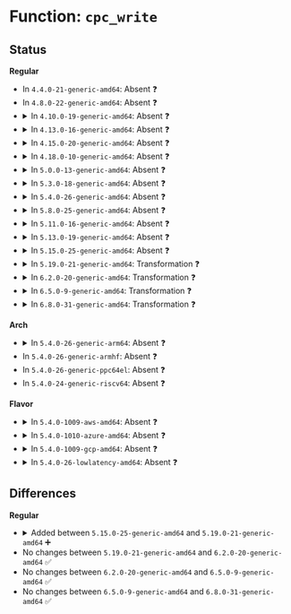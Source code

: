 # Function: <code>cpc_write</code>

## Status
<b>Regular</b>
<ul>
<li>
In <code>4.4.0-21-generic-amd64</code>: Absent ❓
</li>
<li>
In <code>4.8.0-22-generic-amd64</code>: Absent ❓
</li>
<li>
<details>
<summary>In <code>4.10.0-19-generic-amd64</code>: Absent ❓</summary>

```json
{
  "name": "cpc_write",
  "collision_type": "Unique Static",
  "inline_type": "Full",
  "funcs": [
    {
      "addr": 18446744071584244782,
      "name": "cpc_write",
      "external": false,
      "loc": "drivers/acpi/cppc_acpi.c:926",
      "file": "drivers/acpi/cppc_acpi.c",
      "inline": "not declared, inlined",
      "caller_inline": [
        "drivers/acpi/cppc_acpi.c:cppc_set_perf"
      ],
      "caller_func": []
    }
  ],
  "symbols": []
}
```
</details>
</li>
<li>
<details>
<summary>In <code>4.13.0-16-generic-amd64</code>: Absent ❓</summary>

```json
{
  "name": "cpc_write",
  "collision_type": "Unique Static",
  "inline_type": "Full",
  "funcs": [
    {
      "addr": 18446744071584322223,
      "name": "cpc_write",
      "external": false,
      "loc": "drivers/acpi/cppc_acpi.c:931",
      "file": "drivers/acpi/cppc_acpi.c",
      "inline": "not declared, inlined",
      "caller_inline": [
        "drivers/acpi/cppc_acpi.c:cppc_set_perf"
      ],
      "caller_func": []
    }
  ],
  "symbols": []
}
```
</details>
</li>
<li>
<details>
<summary>In <code>4.15.0-20-generic-amd64</code>: Absent ❓</summary>

```json
{
  "name": "cpc_write",
  "collision_type": "Unique Static",
  "inline_type": "Full",
  "funcs": [
    {
      "addr": 18446744071584721906,
      "name": "cpc_write",
      "external": false,
      "loc": "drivers/acpi/cppc_acpi.c:984",
      "file": "drivers/acpi/cppc_acpi.c",
      "inline": "not declared, inlined",
      "caller_inline": [
        "drivers/acpi/cppc_acpi.c:cppc_set_perf"
      ],
      "caller_func": []
    }
  ],
  "symbols": []
}
```
</details>
</li>
<li>
<details>
<summary>In <code>4.18.0-10-generic-amd64</code>: Absent ❓</summary>

```json
{
  "name": "cpc_write",
  "collision_type": "Unique Static",
  "inline_type": "Full",
  "funcs": [
    {
      "addr": 18446744071584950192,
      "name": "cpc_write",
      "external": false,
      "loc": "drivers/acpi/cppc_acpi.c:1013",
      "file": "drivers/acpi/cppc_acpi.c",
      "inline": "not declared, inlined",
      "caller_inline": [
        "drivers/acpi/cppc_acpi.c:cppc_set_perf"
      ],
      "caller_func": []
    }
  ],
  "symbols": []
}
```
</details>
</li>
<li>
<details>
<summary>In <code>5.0.0-13-generic-amd64</code>: Absent ❓</summary>

```json
{
  "name": "cpc_write",
  "collision_type": "Unique Static",
  "inline_type": "Full",
  "funcs": [
    {
      "addr": 18446744071585054560,
      "name": "cpc_write",
      "external": false,
      "loc": "drivers/acpi/cppc_acpi.c:1013",
      "file": "drivers/acpi/cppc_acpi.c",
      "inline": "not declared, inlined",
      "caller_inline": [
        "drivers/acpi/cppc_acpi.c:cppc_set_perf"
      ],
      "caller_func": []
    }
  ],
  "symbols": []
}
```
</details>
</li>
<li>
<details>
<summary>In <code>5.3.0-18-generic-amd64</code>: Absent ❓</summary>

```json
{
  "name": "cpc_write",
  "collision_type": "Unique Static",
  "inline_type": "Full",
  "funcs": [
    {
      "addr": 18446744071585258784,
      "name": "cpc_write",
      "external": false,
      "loc": "drivers/acpi/cppc_acpi.c:1009",
      "file": "drivers/acpi/cppc_acpi.c",
      "inline": "not declared, inlined",
      "caller_inline": [
        "drivers/acpi/cppc_acpi.c:cppc_set_perf"
      ],
      "caller_func": []
    }
  ],
  "symbols": []
}
```
</details>
</li>
<li>
<details>
<summary>In <code>5.4.0-26-generic-amd64</code>: Absent ❓</summary>

```json
{
  "name": "cpc_write",
  "collision_type": "Unique Static",
  "inline_type": "Full",
  "funcs": [
    {
      "addr": 18446744071585396688,
      "name": "cpc_write",
      "external": false,
      "loc": "drivers/acpi/cppc_acpi.c:1011",
      "file": "drivers/acpi/cppc_acpi.c",
      "inline": "not declared, inlined",
      "caller_inline": [
        "drivers/acpi/cppc_acpi.c:cppc_set_perf"
      ],
      "caller_func": []
    }
  ],
  "symbols": []
}
```
</details>
</li>
<li>
<details>
<summary>In <code>5.8.0-25-generic-amd64</code>: Absent ❓</summary>

```json
{
  "name": "cpc_write",
  "collision_type": "Unique Static",
  "inline_type": "Selective",
  "funcs": [
    {
      "addr": 18446744071586105440,
      "name": "cpc_write",
      "external": false,
      "loc": "drivers/acpi/cppc_acpi.c:993",
      "file": "drivers/acpi/cppc_acpi.c",
      "inline": "not declared, inlined",
      "caller_inline": [],
      "caller_func": [
        "drivers/acpi/cppc_acpi.c:cppc_set_perf"
      ]
    }
  ],
  "symbols": [
    {
      "addr": 18446744071586105440,
      "name": "cpc_write.isra.0",
      "section": ".text",
      "bind": "STB_LOCAL",
      "size": 197
    }
  ]
}
```
</details>
</li>
<li>
<details>
<summary>In <code>5.11.0-16-generic-amd64</code>: Absent ❓</summary>

```json
{
  "name": "cpc_write",
  "collision_type": "Unique Static",
  "inline_type": "Selective",
  "funcs": [
    {
      "addr": 18446744071586225872,
      "name": "cpc_write",
      "external": false,
      "loc": "drivers/acpi/cppc_acpi.c:979",
      "file": "drivers/acpi/cppc_acpi.c",
      "inline": "not declared, inlined",
      "caller_inline": [],
      "caller_func": [
        "drivers/acpi/cppc_acpi.c:cppc_set_perf"
      ]
    }
  ],
  "symbols": [
    {
      "addr": 18446744071586225872,
      "name": "cpc_write.isra.0",
      "section": ".text",
      "bind": "STB_LOCAL",
      "size": 197
    }
  ]
}
```
</details>
</li>
<li>
<details>
<summary>In <code>5.13.0-19-generic-amd64</code>: Absent ❓</summary>

```json
{
  "name": "cpc_write",
  "collision_type": "Unique Static",
  "inline_type": "Full",
  "funcs": [
    {
      "addr": 18446744071586100574,
      "name": "cpc_write",
      "external": false,
      "loc": "drivers/acpi/cppc_acpi.c:971",
      "file": "drivers/acpi/cppc_acpi.c",
      "inline": "not declared, inlined",
      "caller_inline": [
        "drivers/acpi/cppc_acpi.c:cppc_set_perf"
      ],
      "caller_func": []
    }
  ],
  "symbols": []
}
```
</details>
</li>
<li>
<details>
<summary>In <code>5.15.0-25-generic-amd64</code>: Absent ❓</summary>

```json
{
  "name": "cpc_write",
  "collision_type": "Unique Static",
  "inline_type": "Full",
  "funcs": [
    {
      "addr": 18446744071586600389,
      "name": "cpc_write",
      "external": false,
      "loc": "drivers/acpi/cppc_acpi.c:971",
      "file": "drivers/acpi/cppc_acpi.c",
      "inline": "not declared, inlined",
      "caller_inline": [
        "drivers/acpi/cppc_acpi.c:cppc_set_perf"
      ],
      "caller_func": []
    }
  ],
  "symbols": []
}
```
</details>
</li>
<li>
<details>
<summary>In <code>5.19.0-21-generic-amd64</code>: Transformation ❓</summary>

```c
int cpc_write(int cpu, struct cpc_register_resource * reg_res, u64 val)
```

```json
{
  "name": "cpc_write",
  "collision_type": "Unique Static",
  "inline_type": "No",
  "funcs": [
    {
      "addr": 0,
      "name": "cpc_write",
      "external": false,
      "loc": "drivers/acpi/cppc_acpi.c:1036",
      "file": "drivers/acpi/cppc_acpi.c",
      "inline": "seen, unknown",
      "caller_inline": [],
      "caller_func": [
        "drivers/acpi/cppc_acpi.c:cppc_set_perf",
        "drivers/acpi/cppc_acpi.c:cppc_set_enable",
        "drivers/acpi/cppc_acpi.c:cppc_set_enable"
      ]
    }
  ],
  "symbols": [
    {
      "addr": 18446744071587862384,
      "name": "cpc_write",
      "section": ".text",
      "bind": "STB_LOCAL",
      "size": 421
    },
    {
      "addr": 18446744071594287176,
      "name": "cpc_write.cold",
      "section": ".text",
      "bind": "STB_LOCAL",
      "size": 31
    }
  ]
}
```
</details>
</li>
<li>
<details>
<summary>In <code>6.2.0-20-generic-amd64</code>: Transformation ❓</summary>

```c
int cpc_write(int cpu, struct cpc_register_resource * reg_res, u64 val)
```

```json
{
  "name": "cpc_write",
  "collision_type": "Unique Static",
  "inline_type": "No",
  "funcs": [
    {
      "addr": 0,
      "name": "cpc_write",
      "external": false,
      "loc": "drivers/acpi/cppc_acpi.c:1039",
      "file": "drivers/acpi/cppc_acpi.c",
      "inline": "seen, unknown",
      "caller_inline": [],
      "caller_func": [
        "drivers/acpi/cppc_acpi.c:cppc_set_perf",
        "drivers/acpi/cppc_acpi.c:cppc_set_enable",
        "drivers/acpi/cppc_acpi.c:cppc_set_enable"
      ]
    }
  ],
  "symbols": [
    {
      "addr": 18446744071589206816,
      "name": "cpc_write",
      "section": ".text",
      "bind": "STB_LOCAL",
      "size": 421
    },
    {
      "addr": 18446744071596222867,
      "name": "cpc_write.cold",
      "section": ".text",
      "bind": "STB_LOCAL",
      "size": 31
    }
  ]
}
```
</details>
</li>
<li>
<details>
<summary>In <code>6.5.0-9-generic-amd64</code>: Transformation ❓</summary>

```c
int cpc_write(int cpu, struct cpc_register_resource * reg_res, u64 val)
```

```json
{
  "name": "cpc_write",
  "collision_type": "Unique Static",
  "inline_type": "No",
  "funcs": [
    {
      "addr": 0,
      "name": "cpc_write",
      "external": false,
      "loc": "drivers/acpi/cppc_acpi.c:1040",
      "file": "drivers/acpi/cppc_acpi.c",
      "inline": "seen, unknown",
      "caller_inline": [],
      "caller_func": [
        "drivers/acpi/cppc_acpi.c:cppc_set_perf",
        "drivers/acpi/cppc_acpi.c:cppc_set_perf",
        "drivers/acpi/cppc_acpi.c:cppc_set_perf",
        "drivers/acpi/cppc_acpi.c:cppc_set_enable",
        "drivers/acpi/cppc_acpi.c:cppc_set_enable",
        "drivers/acpi/cppc_acpi.c:cppc_set_auto_sel",
        "drivers/acpi/cppc_acpi.c:cppc_set_epp_perf",
        "drivers/acpi/cppc_acpi.c:cppc_set_epp_perf"
      ]
    }
  ],
  "symbols": [
    {
      "addr": 18446744071589501824,
      "name": "cpc_write",
      "section": ".text",
      "bind": "STB_LOCAL",
      "size": 453
    },
    {
      "addr": 18446744071596750634,
      "name": "cpc_write.cold",
      "section": ".text",
      "bind": "STB_LOCAL",
      "size": 31
    }
  ]
}
```
</details>
</li>
<li>
<details>
<summary>In <code>6.8.0-31-generic-amd64</code>: Transformation ❓</summary>

```c
int cpc_write(int cpu, struct cpc_register_resource * reg_res, u64 val)
```

```json
{
  "name": "cpc_write",
  "collision_type": "Unique Static",
  "inline_type": "No",
  "funcs": [
    {
      "addr": 0,
      "name": "cpc_write",
      "external": false,
      "loc": "drivers/acpi/cppc_acpi.c:1043",
      "file": "drivers/acpi/cppc_acpi.c",
      "inline": "seen, unknown",
      "caller_inline": [],
      "caller_func": [
        "drivers/acpi/cppc_acpi.c:cppc_set_perf",
        "drivers/acpi/cppc_acpi.c:cppc_set_perf",
        "drivers/acpi/cppc_acpi.c:cppc_set_perf",
        "drivers/acpi/cppc_acpi.c:cppc_set_enable",
        "drivers/acpi/cppc_acpi.c:cppc_set_enable",
        "drivers/acpi/cppc_acpi.c:cppc_set_auto_sel",
        "drivers/acpi/cppc_acpi.c:cppc_set_epp_perf",
        "drivers/acpi/cppc_acpi.c:cppc_set_epp_perf"
      ]
    }
  ],
  "symbols": [
    {
      "addr": 18446744071589809488,
      "name": "cpc_write",
      "section": ".text",
      "bind": "STB_LOCAL",
      "size": 453
    },
    {
      "addr": 18446744071597658269,
      "name": "cpc_write.cold",
      "section": ".text",
      "bind": "STB_LOCAL",
      "size": 31
    }
  ]
}
```
</details>
</li>
</ul>
<b>Arch</b>
<ul>
<li>
<details>
<summary>In <code>5.4.0-26-generic-arm64</code>: Absent ❓</summary>

```json
{
  "name": "cpc_write",
  "collision_type": "Unique Static",
  "inline_type": "Full",
  "funcs": [
    {
      "addr": 18446603336497670444,
      "name": "cpc_write",
      "external": false,
      "loc": "drivers/acpi/cppc_acpi.c:1011",
      "file": "drivers/acpi/cppc_acpi.c",
      "inline": "not declared, inlined",
      "caller_inline": [
        "drivers/acpi/cppc_acpi.c:cppc_set_perf"
      ],
      "caller_func": []
    }
  ],
  "symbols": []
}
```
</details>
</li>
<li>
In <code>5.4.0-26-generic-armhf</code>: Absent ❓
</li>
<li>
In <code>5.4.0-26-generic-ppc64el</code>: Absent ❓
</li>
<li>
In <code>5.4.0-24-generic-riscv64</code>: Absent ❓
</li>
</ul>
<b>Flavor</b>
<ul>
<li>
<details>
<summary>In <code>5.4.0-1009-aws-amd64</code>: Absent ❓</summary>

```json
{
  "name": "cpc_write",
  "collision_type": "Unique Static",
  "inline_type": "Full",
  "funcs": [
    {
      "addr": 18446744071585182208,
      "name": "cpc_write",
      "external": false,
      "loc": "drivers/acpi/cppc_acpi.c:1011",
      "file": "drivers/acpi/cppc_acpi.c",
      "inline": "not declared, inlined",
      "caller_inline": [
        "drivers/acpi/cppc_acpi.c:cppc_set_perf"
      ],
      "caller_func": []
    }
  ],
  "symbols": []
}
```
</details>
</li>
<li>
<details>
<summary>In <code>5.4.0-1010-azure-amd64</code>: Absent ❓</summary>

```json
{
  "name": "cpc_write",
  "collision_type": "Unique Static",
  "inline_type": "Full",
  "funcs": [
    {
      "addr": 18446744071585123904,
      "name": "cpc_write",
      "external": false,
      "loc": "drivers/acpi/cppc_acpi.c:1011",
      "file": "drivers/acpi/cppc_acpi.c",
      "inline": "not declared, inlined",
      "caller_inline": [
        "drivers/acpi/cppc_acpi.c:cppc_set_perf"
      ],
      "caller_func": []
    }
  ],
  "symbols": []
}
```
</details>
</li>
<li>
<details>
<summary>In <code>5.4.0-1009-gcp-amd64</code>: Absent ❓</summary>

```json
{
  "name": "cpc_write",
  "collision_type": "Unique Static",
  "inline_type": "Full",
  "funcs": [
    {
      "addr": 18446744071585347088,
      "name": "cpc_write",
      "external": false,
      "loc": "drivers/acpi/cppc_acpi.c:1011",
      "file": "drivers/acpi/cppc_acpi.c",
      "inline": "not declared, inlined",
      "caller_inline": [
        "drivers/acpi/cppc_acpi.c:cppc_set_perf"
      ],
      "caller_func": []
    }
  ],
  "symbols": []
}
```
</details>
</li>
<li>
<details>
<summary>In <code>5.4.0-26-lowlatency-amd64</code>: Absent ❓</summary>

```json
{
  "name": "cpc_write",
  "collision_type": "Unique Static",
  "inline_type": "Full",
  "funcs": [
    {
      "addr": 18446744071585454400,
      "name": "cpc_write",
      "external": false,
      "loc": "drivers/acpi/cppc_acpi.c:1011",
      "file": "drivers/acpi/cppc_acpi.c",
      "inline": "not declared, inlined",
      "caller_inline": [
        "drivers/acpi/cppc_acpi.c:cppc_set_perf"
      ],
      "caller_func": []
    }
  ],
  "symbols": []
}
```
</details>
</li>
</ul>

## Differences
<b>Regular</b>
<ul>
<li>
<details>
<summary>Added between <code>5.15.0-25-generic-amd64</code> and <code>5.19.0-21-generic-amd64</code> ➕</summary>

```c
int cpc_write(int cpu, struct cpc_register_resource * reg_res, u64 val)
```
</details>
</li>
<li>
No changes between <code>5.19.0-21-generic-amd64</code> and <code>6.2.0-20-generic-amd64</code> ✅
</li>
<li>
No changes between <code>6.2.0-20-generic-amd64</code> and <code>6.5.0-9-generic-amd64</code> ✅
</li>
<li>
No changes between <code>6.5.0-9-generic-amd64</code> and <code>6.8.0-31-generic-amd64</code> ✅
</li>
</ul>
